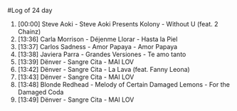 #Log of 24 day

1. [00:00] Steve Aoki - Steve Aoki Presents Kolony - Without U (feat. 2 Chainz)
1. [13:36] Carla Morrison - Déjenme Llorar - Hasta la Piel
1. [13:37] Carlos Sadness - Amor Papaya - Amor Papaya
1. [13:38] Javiera Parra - Grandes Versiones - Te amo tanto
1. [13:39] Dënver - Sangre Cita - MAI LOV
1. [13:42] Dënver - Sangre Cita - La Lava (feat. Fanny Leona)
1. [13:43] Dënver - Sangre Cita - MAI LOV
1. [13:48] Blonde Redhead - Melody of Certain Damaged Lemons - For the Damaged Coda
1. [13:49] Dënver - Sangre Cita - MAI LOV
